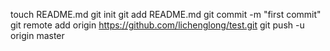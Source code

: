 touch README.md
git init
git add README.md
git commit -m "first commit"
git remote add origin https://github.com/lichenglong/test.git
git push -u origin master
